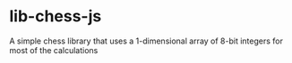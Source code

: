 # lib-chess-js
A simple chess library that uses a 1-dimensional array of 8-bit integers for most of the calculations
